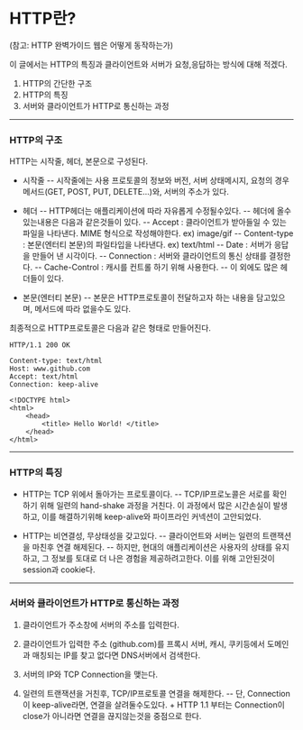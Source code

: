 # HTTP란?
(참고: HTTP 완벽가이드 웹은 어떻게 동작하는가)

이 글에서는 HTTP의 특징과 클라이언트와 서버가 요청,응답하는 방식에 대해 적겠다.

1. HTTP의 간단한 구조
2. HTTP의 특징
3. 서버와 클라이언트가 HTTP로 통신하는 과정

---
### HTTP의 구조

HTTP는 시작줄, 헤더, 본문으로 구성된다.

 - 시작줄 
 -- 시작줄에는 사용 프로토콜의 정보와 버전, 서버 상태메시지, 요청의 경우 메서드(GET, POST, PUT, DELETE...)와, 서버의 주소가 있다.

- 헤더
-- HTTP헤더는 애플리케이션에 따라 자유롭게 수정될수있다.
-- 헤더에 올수있는내용은 다음과 같은것들이 있다.
-- Accept : 클라이언트가 받아들일 수 있는 파일을 나타낸다. MIME 형식으로 작성해야한다. ex) image/gif
-- Content-type : 본문(엔터티 본문)의 파일타입을 나타낸다. ex) text/html
-- Date : 서버가 응답을 만들어 낸 시각이다.
-- Connection : 서버와 클라이언트의 통신 상태를 결정한다.
-- Cache-Control : 캐시를 컨트롤 하기 위해 사용한다.
-- 이 외에도 많은 헤더들이 있다.

- 본문(엔터티 본문)
-- 본문은 HTTP프로토콜이 전달하고자 하는 내용을 담고있으며, 메서드에 따라 없을수도 있다.

최종적으로 HTTP프로토콜은 다음과 같은 형태로 만들어진다.
```HTTP
HTTP/1.1 200 OK

Content-type: text/html
Host: www.github.com
Accept: text/html
Connection: keep-alive

<!DOCTYPE html>
<html>
	<head>
		<title> Hello World! </title>
	</head>
</html>
```

---
### HTTP의 특징

- HTTP는 TCP 위에서 돌아가는 프로토콜이다.
-- TCP/IP프로노콜은 서로를 확인하기 위해 일련의 hand-shake 과정을 거친다. 이 과정에서 많은 시간손실이 발생하고, 이를 해결하기위해 keep-alive와 파이프라인 커넥션이 고안되었다.

- HTTP는 비연결성, 무상태성을 갖고있다.
-- 클라이언트와 서버는 일련의 트랜잭션을 마친후 연결 해제된다. 
-- 하지만, 현대의 애플리케이션은 사용자의 상태를 유지하고, 그 정보를 토대로 더 나은 경험을 제공하려고한다. 이를 위해 고안된것이 session과 cookie다.
---
### 서버와 클라이언트가 HTTP로 통신하는 과정

1. 클라이언트가 주소창에 서버의 주소를 입력한다.

2. 클라이언트가 입력한 주소 (github.com)를 프록시 서버, 캐시, 쿠키등에서 도메인과 매칭되는 IP를 찾고 없다면 DNS서버에서 검색한다.

3. 서버의 IP와 TCP Connection을 맺는다.

4.  일련의 트랜잭션을 거친후, TCP/IP프로토콜 연결을 해제한다.
-- 단, Connection이 keep-alive라면, 연결을 살려둘수도있다. + HTTP 1.1 부터는 Connection이 close가 아니라면 연결을 끊지않는것을 중점으로 한다.
